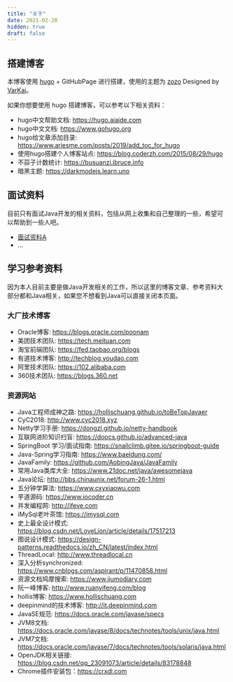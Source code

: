 ```yaml
---
title: "关于"
date: 2021-02-20
hidden: true
draft: false
---
```


## 搭建博客
本博客使用 [hugo](https://gohugo.io) + GitHubPage 进行搭建，使用的主题为 [zozo](https://github.com/varkai/hugo-theme-zozo) Designed by [VarKai](https://www.varkai.com)。

如果你想要使用 hugo 搭建博客，可以参考以下相关资料：
- hugo中文帮助文档: https://hugo.aiaide.com
- hugo中文文档: https://www.gohugo.org
- hugo给文章添加目录: https://www.ariesme.com/posts/2019/add_toc_for_hugo
- 使用hugo搭建个人博客站点: https://blog.coderzh.com/2015/08/29/hugo
- 不蒜子计数统计: https://busuanzi.ibruce.info
- 暗黑主题: https://darkmodejs.learn.uno

## 面试资料
目前只有面试Java开发的相关资料，包括从网上收集和自己整理的一些，希望可以帮助到一些人吧。

- [面试资料A](/iblog/posts/resume/interview-junior-javaer/)
- ...

[//]: # (- [面试资料B]&#40;https://www.cnblogs.com/crazymakercircle/&#41;)


## 学习参考资料
因为本人目前主要是做Java开发相关的工作，所以这里的博客文章、参考资料大部分都和Java相关，如果您不想看到Java可以直接关闭本页面。

### 大厂技术博客
- Oracle博客: https://blogs.oracle.com/poonam
- 美团技术团队: https://tech.meituan.com
- 淘宝前端团队: https://fed.taobao.org/blogs
- 有道技术博客: http://techblog.youdao.com
- 阿里技术团队: https://102.alibaba.com
- 360技术团队: https://blogs.360.net

### 资源网站
- Java工程师成神之路: https://hollischuang.github.io/toBeTopJavaer
- CyC2018: http://www.cyc2018.xyz
- Netty学习手册: https://dongzl.github.io/netty-handbook
- 互联网进阶知识扫盲: https://doocs.github.io/advanced-java
- SpringBoot 学习/面试指南: https://snailclimb.gitee.io/springboot-guide
- Java-Spring学习指南: https://www.baeldung.com/
- JavaFamily: https://github.com/AobingJava/JavaFamily
- 常用Java类库大全: https://www.21doc.net/java/awesomejava
- Java论坛: http://bbs.chinaunix.net/forum-26-1.html
- 五分钟学算法: https://www.cxyxiaowu.com
- 芋道源码: https://www.iocoder.cn
- 并发编程网: http://ifeve.com
- iMySql老叶茶馆: https://imysql.com
- 史上最全设计模式: https://blog.csdn.net/LoveLion/article/details/17517213
- 图说设计模式: https://design-patterns.readthedocs.io/zh_CN/latest/index.html
- ThreadLocal: http://www.threadlocal.cn
- 深入分析synchronized: https://www.cnblogs.com/aspirant/p/11470858.html
- 资源文档鸠摩搜索: https://www.jiumodiary.com
- 阮一峰博客: http://www.ruanyifeng.com/blog
- hollis博客: https://www.hollischuang.com
- deepinmind的技术博客: http://it.deepinmind.com
- JavaSE规范: https://docs.oracle.com/javase/specs
- JVM8文档: https://docs.oracle.com/javase/8/docs/technotes/tools/unix/java.html
- JVM7文档: https://docs.oracle.com/javase/7/docs/technotes/tools/solaris/java.html
- OpenJDK相关链接: https://blog.csdn.net/qq_23091073/article/details/83178848
- Chrome插件安装包：https://crxdl.com





